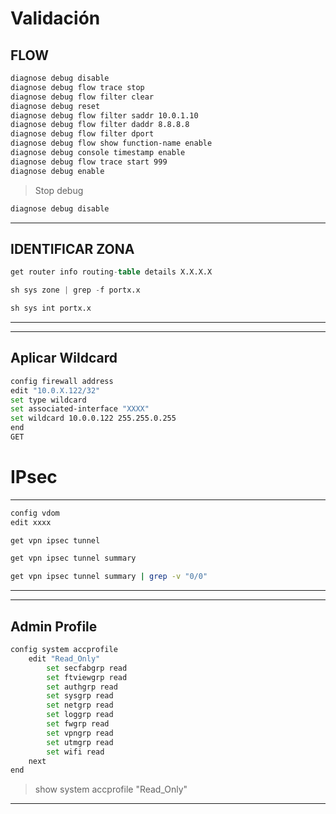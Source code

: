 # Validación
## FLOW #
```bash
diagnose debug disable 
diagnose debug flow trace stop 
diagnose debug flow filter clear 
diagnose debug reset 
diagnose debug flow filter saddr 10.0.1.10
diagnose debug flow filter daddr 8.8.8.8
diagnose debug flow filter dport 
diagnose debug flow show function-name enable
diagnose debug console timestamp enable
diagnose debug flow trace start 999
diagnose debug enable
```
>Stop debug
```bash
diagnose debug disable 
```
---
## IDENTIFICAR ZONA
```Verilog
get router info routing-table details X.X.X.X
```

```Verilog
sh sys zone | grep -f portx.x
```

```Verilog
sh sys int portx.x
```
---
---
## Aplicar Wildcard #
```bash
config firewall address
edit "10.0.X.122/32"
set type wildcard
set associated-interface "XXXX"
set wildcard 10.0.0.122 255.255.0.255
end
GET
```
# IPsec
---
```bash
config vdom
edit xxxx

```
```bash
get vpn ipsec tunnel
```

```bash
get vpn ipsec tunnel summary

```

```bash
get vpn ipsec tunnel summary | grep -v "0/0"

```
---
---
##  Admin Profile
```bash
config system accprofile
    edit "Read_Only"
        set secfabgrp read
        set ftviewgrp read
        set authgrp read
        set sysgrp read
        set netgrp read
        set loggrp read
        set fwgrp read
        set vpngrp read
        set utmgrp read
        set wifi read
    next
end
```
> show system accprofile "Read_Only"
---
